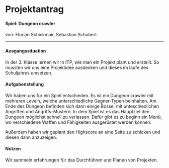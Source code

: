 # Projektantrag
#### Spiel: Dungeon crawler
 von: Florian Schickmair, Sebastian Schubert
 ______

#### Ausgangssituation
In der 3. Klasse lernen wir in ITP, wie man ein Projekt plant und erstellt. So mussten wir uns eine Projektidee ausdenken und dieses im laufe des Schuljahres umsetzen.

#### Aufgabenstellung
Wir haben uns für ein Spiel entschieden. Es ist ein Dungeon crawler mit mehreren Leveln, welche unterschiedliche Gegner-Typen beinhalten. Am Ende des Dungeon befinden sich dann einige Bosse, mit unteschiedlichen Angriffen und Angriffs-Mustern. 
In dem Spiel ist es das Hauptziel den Dungeon möglichst schnell zu verlassen. Dafür gibt es zu beginn ein Menü, wo verschiedene Waffen und Fähigkeiten ausgerüstet werden können.

Außerdem haben wir geplant den Highscore an eine Seite zu schicken und diesen dann anzuzeigen.

#### Nutzen
Wir sammeln erfahrungen für das Durchführen und Planen von Projekten.
